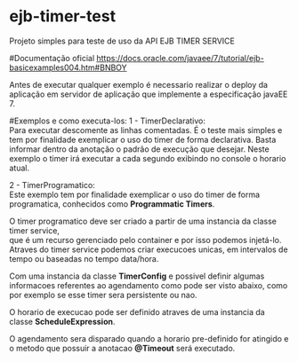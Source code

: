 # ejb-timer-test
Projeto simples para teste de uso da API EJB TIMER SERVICE

#Documentação oficial
https://docs.oracle.com/javaee/7/tutorial/ejb-basicexamples004.htm#BNBOY

Antes de executar qualquer exemplo é necessario realizar o deploy da 
aplicação em servidor de aplicação que implemente a especificação javaEE 7.

#Exemplos e como executa-los:
1 - TimerDeclarativo:
<br />
Para executar descomente as linhas comentadas.
É o teste mais simples e tem por finalidade exemplicar o uso do timer de forma declarativa.
Basta informar dentro da anotação o padrão de execução que desejar.
Neste exemplo o timer irá executar a cada segundo exibindo no console o horario atual.

2 - TimerProgramatico:
<br />
Este exemplo tem por finalidade exemplicar o uso do timer de forma programatica, conhecidos como <b>Programmatic Timers</b>.

O timer programatico deve ser criado a partir de uma instancia da classe timer service,  
que é um recurso gerenciado pelo container e por isso podemos injetá-lo. 
Atraves do timer service podemos criar execucoes unicas, em intervalos de tempo ou baseadas no tempo data/hora.

Com uma instancia da classe <b>TimerConfig</b> e possivel definir algumas informacoes referentes ao agendamento 
como pode ser visto abaixo, como por exemplo se esse timer sera persistente ou nao.

O horario de execucao pode ser definido atraves de uma instancia da classe <b>ScheduleExpression</b>.

O agendamento sera disparado quando a horario pre-definido for atingido e o 
metodo que possuir a anotacao <b>@Timeout</b> será executado.

